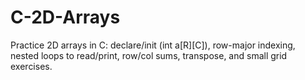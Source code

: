 # C-2D-Arrays
Practice 2D arrays in C: declare/init (int a[R][C]), row-major indexing, nested loops to read/print, row/col sums, transpose, and small grid exercises.
